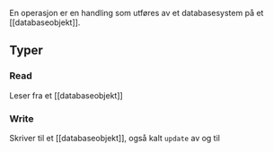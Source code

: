 En operasjon er en handling som utføres av et databasesystem på et [[databaseobjekt]].

## Typer
### Read
Leser fra et [[databaseobjekt]]

### Write
Skriver til et [[databaseobjekt]], også kalt `update` av og til
